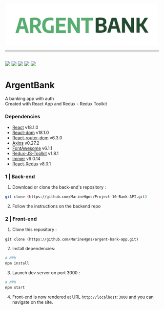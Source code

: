 <p align="center">
  <img src="/src/assets/argentBankLogo.png" width="500px"alt="logo"/>
</p>

---
[![](https://img.shields.io/badge/JavaScript-323330?style=for-the-badge&logo=javascript&logoColor=F7DF1E)](/)
[![](https://img.shields.io/badge/React-20232A?style=for-the-badge&logo=react&logoColor=61DAFB)](https://fr.reactjs.org/)
[![](https://img.shields.io/badge/React_Router-CA4245?style=for-the-badge&logo=react-router&logoColor=white)](https://reactrouter.com/)
[![](https://img.shields.io/badge/GIT-E44C30?style=for-the-badge&logo=git&logoColor=white)](https://git-scm.com)
[![](https://img.shields.io/badge/Visual_Studio_Code-0078D4?style=for-the-badge&logo=visual%20studio%20code&logoColor=white)](https://code.visualstudio.com/)
---

# ArgentBank
A banking app with auth<br/>
Created with React App and Redux - Redux Toolkit

### Dependencies

- [React](https://fr.reactjs.org/) v18.1.0
- [React-dom](https://www.npmjs.com/package/react-dom) v18.1.0
- [React-router-dom](https://v5.reactrouter.com/web/guides/quick-start) v6.3.0
- [Axios](https://axios-http.com/) v0.27.2
- [FontAwesome](https://fontawesome.com/) v6.1.1
- [Redux-JS-Toolkit](https://redux-toolkit.js.org/) v1.8.1
- [Immer](https://immerjs.github.io/immer/) v9.0.14
- [React-Redux](https://redux.js.org/) v8.0.1

### 1 | Back-end

1. Download or clone the back-end's repository :

```sh
git clone (https://github.com/MarineHgns/Project-10-Bank-API.git)
```

2. Follow the instructions on the backend repo

### 2 | Front-end

1. Clone this repository :

`git clone (https://github.com/MarineHgns/argent-bank-app.git)`

2. Install dependencies:

```sh
# NPM
npm install
```

3. Launch dev server on port 3000 :

```sh
# NPM
npm start
```

4. Front-end is now rendered at URL `http://localhost:3000` and you can navigate on the site.
